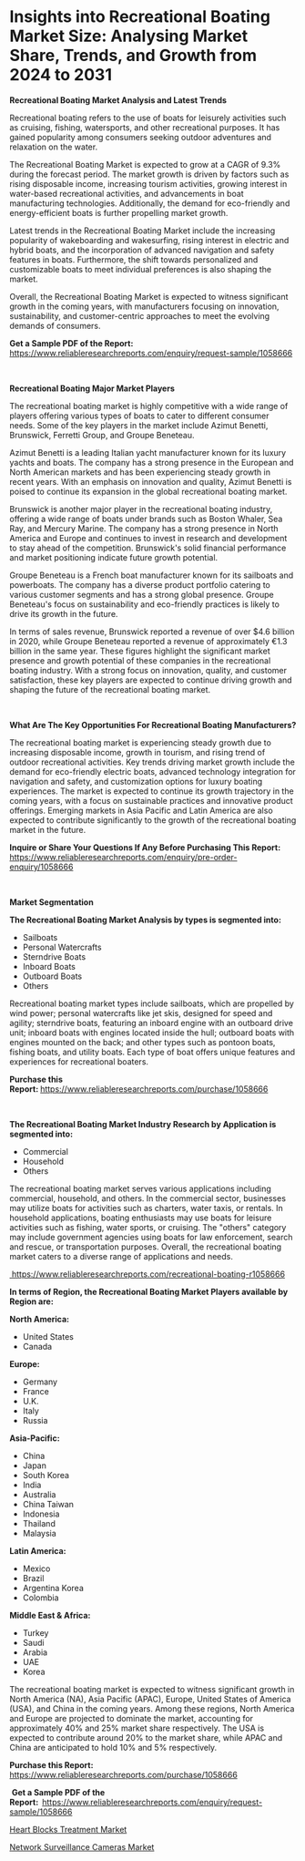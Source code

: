<p><h1>Insights into Recreational Boating Market Size: Analysing Market Share, Trends, and Growth from 2024 to 2031</h1></p><p><strong>Recreational Boating Market Analysis and Latest Trends</strong></p>
<p><p>Recreational boating refers to the use of boats for leisurely activities such as cruising, fishing, watersports, and other recreational purposes. It has gained popularity among consumers seeking outdoor adventures and relaxation on the water.</p><p>The Recreational Boating Market is expected to grow at a CAGR of 9.3% during the forecast period. The market growth is driven by factors such as rising disposable income, increasing tourism activities, growing interest in water-based recreational activities, and advancements in boat manufacturing technologies. Additionally, the demand for eco-friendly and energy-efficient boats is further propelling market growth.</p><p>Latest trends in the Recreational Boating Market include the increasing popularity of wakeboarding and wakesurfing, rising interest in electric and hybrid boats, and the incorporation of advanced navigation and safety features in boats. Furthermore, the shift towards personalized and customizable boats to meet individual preferences is also shaping the market.</p><p>Overall, the Recreational Boating Market is expected to witness significant growth in the coming years, with manufacturers focusing on innovation, sustainability, and customer-centric approaches to meet the evolving demands of consumers.</p></p>
<p><strong>Get a Sample PDF of the Report:&nbsp;</strong> <a href="https://www.reliableresearchreports.com/enquiry/request-sample/1058666">https://www.reliableresearchreports.com/enquiry/request-sample/1058666</a></p>
<p>&nbsp;</p>
<p><strong>Recreational Boating Major Market Players</strong></p>
<p><p>The recreational boating market is highly competitive with a wide range of players offering various types of boats to cater to different consumer needs. Some of the key players in the market include Azimut Benetti, Brunswick, Ferretti Group, and Groupe Beneteau.</p><p>Azimut Benetti is a leading Italian yacht manufacturer known for its luxury yachts and boats. The company has a strong presence in the European and North American markets and has been experiencing steady growth in recent years. With an emphasis on innovation and quality, Azimut Benetti is poised to continue its expansion in the global recreational boating market.</p><p>Brunswick is another major player in the recreational boating industry, offering a wide range of boats under brands such as Boston Whaler, Sea Ray, and Mercury Marine. The company has a strong presence in North America and Europe and continues to invest in research and development to stay ahead of the competition. Brunswick's solid financial performance and market positioning indicate future growth potential.</p><p>Groupe Beneteau is a French boat manufacturer known for its sailboats and powerboats. The company has a diverse product portfolio catering to various customer segments and has a strong global presence. Groupe Beneteau's focus on sustainability and eco-friendly practices is likely to drive its growth in the future.</p><p>In terms of sales revenue, Brunswick reported a revenue of over $4.6 billion in 2020, while Groupe Beneteau reported a revenue of approximately €1.3 billion in the same year. These figures highlight the significant market presence and growth potential of these companies in the recreational boating industry. With a strong focus on innovation, quality, and customer satisfaction, these key players are expected to continue driving growth and shaping the future of the recreational boating market.</p></p>
<p>&nbsp;</p>
<p><strong>What Are The Key Opportunities For Recreational Boating Manufacturers?</strong></p>
<p><p>The recreational boating market is experiencing steady growth due to increasing disposable income, growth in tourism, and rising trend of outdoor recreational activities. Key trends driving market growth include the demand for eco-friendly electric boats, advanced technology integration for navigation and safety, and customization options for luxury boating experiences. The market is expected to continue its growth trajectory in the coming years, with a focus on sustainable practices and innovative product offerings. Emerging markets in Asia Pacific and Latin America are also expected to contribute significantly to the growth of the recreational boating market in the future.</p></p>
<p><strong>Inquire or Share Your Questions If Any Before Purchasing This Report:</strong> <a href="https://www.reliableresearchreports.com/enquiry/pre-order-enquiry/1058666">https://www.reliableresearchreports.com/enquiry/pre-order-enquiry/1058666</a></p>
<p>&nbsp;</p>
<p><strong>Market Segmentation</strong></p>
<p><strong>The Recreational Boating Market Analysis by types is segmented into:</strong></p>
<p><ul><li>Sailboats</li><li>Personal Watercrafts</li><li>Sterndrive Boats</li><li>Inboard Boats</li><li>Outboard Boats</li><li>Others</li></ul></p>
<p><p>Recreational boating market types include sailboats, which are propelled by wind power; personal watercrafts like jet skis, designed for speed and agility; sterndrive boats, featuring an inboard engine with an outboard drive unit; inboard boats with engines located inside the hull; outboard boats with engines mounted on the back; and other types such as pontoon boats, fishing boats, and utility boats. Each type of boat offers unique features and experiences for recreational boaters.</p></p>
<p><strong>Purchase this Report:&nbsp;</strong><a href="https://www.reliableresearchreports.com/purchase/1058666">https://www.reliableresearchreports.com/purchase/1058666</a></p>
<p>&nbsp;</p>
<p><strong>The Recreational Boating Market Industry Research by Application is segmented into:</strong></p>
<p><ul><li>Commercial</li><li>Household</li><li>Others</li></ul></p>
<p><p>The recreational boating market serves various applications including commercial, household, and others. In the commercial sector, businesses may utilize boats for activities such as charters, water taxis, or rentals. In household applications, boating enthusiasts may use boats for leisure activities such as fishing, water sports, or cruising. The "others" category may include government agencies using boats for law enforcement, search and rescue, or transportation purposes. Overall, the recreational boating market caters to a diverse range of applications and needs.</p></p>
<p><a href="https://www.reliableresearchreports.com/recreational-boating-r1058666">&nbsp;https://www.reliableresearchreports.com/recreational-boating-r1058666</a></p>
<p><strong>In terms of Region, the Recreational Boating Market Players available by Region are:</strong></p>
<p>
    <p> <strong> North America: </strong>
        <ul>
            <li>United States</li>
            <li>Canada</li>
        </ul>
        </p> 
    <p> <strong> Europe: </strong>
        <ul>
            <li>Germany</li>
            <li>France</li>
            <li>U.K.</li>
            <li>Italy</li>
            <li>Russia</li>
        </ul>
        </p> 
    <p> <strong> Asia-Pacific: </strong>
        <ul>
            <li>China</li>
            <li>Japan</li>
            <li>South Korea</li>
            <li>India</li>
            <li>Australia</li>
            <li>China Taiwan</li>
            <li>Indonesia</li>
            <li>Thailand</li>
            <li>Malaysia</li>
        </ul>
        </p> 
    <p> <strong> Latin America: </strong>
        <ul>
            <li>Mexico</li>
            <li>Brazil</li>
            <li>Argentina Korea</li>
            <li>Colombia</li>
        </ul>
        </p> 
    <p> <strong> Middle East & Africa: </strong>
        <ul>
            <li>Turkey</li>
            <li>Saudi</li>
            <li>Arabia</li>
            <li>UAE</li>
            <li>Korea</li>
        </ul>
    </p>
    </p>
<p><p>The recreational boating market is expected to witness significant growth in North America (NA), Asia Pacific (APAC), Europe, United States of America (USA), and China in the coming years. Among these regions, North America and Europe are projected to dominate the market, accounting for approximately 40% and 25% market share respectively. The USA is expected to contribute around 20% to the market share, while APAC and China are anticipated to hold 10% and 5% respectively.</p></p>
<p><strong>Purchase this Report: </strong><a href="https://www.reliableresearchreports.com/purchase/1058666">https://www.reliableresearchreports.com/purchase/1058666</a></p>
<p>&nbsp;<strong>Get a Sample PDF of the Report:&nbsp;&nbsp;</strong><a href="https://www.reliableresearchreports.com/enquiry/request-sample/1058666">https://www.reliableresearchreports.com/enquiry/request-sample/1058666</a></p>
<p><strong></strong></p>
<p><p><a href="https://view.publitas.com/reportprime-1/heart-blocks-treatment-market-trends-a-detailed-study-of-its-market-segmentation-and-analyzing-the-importance-of-the-emerging-trends/">Heart Blocks Treatment Market</a></p><p><a href="https://github.com/sofayahoo2023/Market-Research-Report-List-5/blob/main/network-surveillance-cameras-market.md">Network Surveillance Cameras Market</a></p></p>